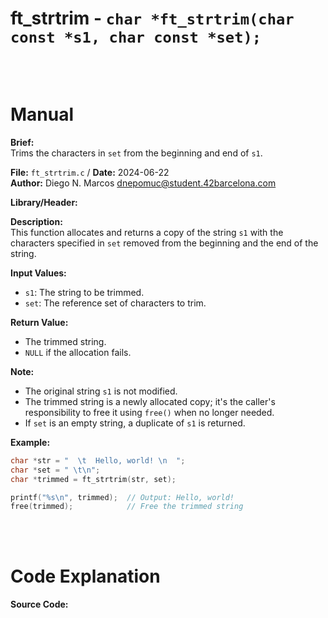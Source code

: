 # ft_strtrim - `char *ft_strtrim(char const *s1, char const *set);`
<br>
<br>

# Manual
**Brief:**  
Trims the characters in `set` from the beginning and end of `s1`.

**File:** `ft_strtrim.c` / **Date:** 2024-06-22  
**Author:** Diego N. Marcos <dnepomuc@student.42barcelona.com>

**Library/Header:**



**Description:**  
This function allocates and returns a copy of the string `s1` with the characters specified in `set` removed from the beginning and the end of the string.

**Input Values:**  
* `s1`: The string to be trimmed.
* `set`: The reference set of characters to trim.

**Return Value:**  
* The trimmed string.
* `NULL` if the allocation fails.

**Note:**  
- The original string `s1` is not modified.
- The trimmed string is a newly allocated copy; it's the caller's responsibility to free it using `free()` when no longer needed.
- If `set` is an empty string, a duplicate of `s1` is returned.

**Example:**  
```c
char *str = "  \t  Hello, world! \n  ";
char *set = " \t\n";
char *trimmed = ft_strtrim(str, set);

printf("%s\n", trimmed);  // Output: Hello, world!
free(trimmed);            // Free the trimmed string
```

<br>
<br>

# Code Explanation
**Source Code:**
``` C


```